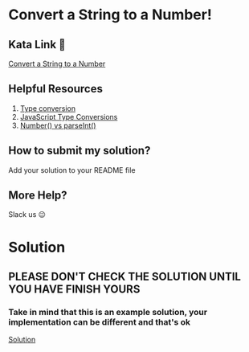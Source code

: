 # Convert a String to a Number!

## Kata Link 🥋

[Convert a String to a Number](https://www.codewars.com/kata/544675c6f971f7399a000e79/train/javascript)

## Helpful Resources

1. [Type conversion](https://developer.mozilla.org/en-US/docs/Glossary/Type_Conversion)
2. [JavaScript Type Conversions](https://www.programiz.com/javascript/type-conversion)
3. [Number() vs parseInt()](https://thisthat.dev/number-constructor-vs-parse-int/)

## How to submit my solution?

Add your solution to your README file

## More Help?

Slack us 😉

# Solution

## PLEASE DON'T CHECK THE SOLUTION UNTIL YOU HAVE FINISH YOURS

### Take in mind that this is an example solution, your implementation can be different and that's ok

[Solution](../sol)
